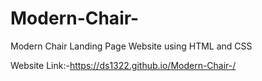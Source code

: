 # Modern-Chair-
Modern Chair Landing Page Website using HTML and CSS

Website Link:-https://ds1322.github.io/Modern-Chair-/
